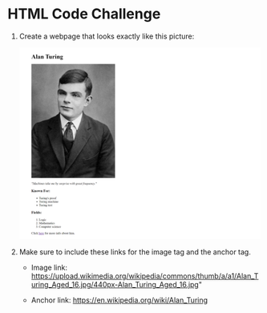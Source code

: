 # HTML Code Challenge

1. Create a webpage that looks exactly like this picture:

    <img src="./pic.png" alt="Template Pic" width="1000px">

2. Make sure to include these links for the image tag and the anchor tag.
    
    * Image link: https://upload.wikimedia.org/wikipedia/commons/thumb/a/a1/Alan_Turing_Aged_16.jpg/440px-Alan_Turing_Aged_16.jpg"
    
    * Anchor link: https://en.wikipedia.org/wiki/Alan_Turing


